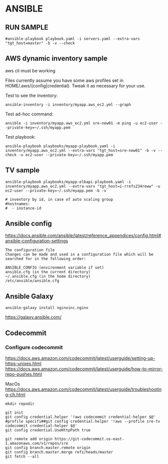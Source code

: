 # ANSIBLE

## RUN SAMPLE

```
#ansible-playbook playbook.yaml -i servers.yaml --extra-vars "tgt_host=master" -b -v --check
```

## AWS dynamic inventory sample

aws cli must be working

Files currently assume you have some aws profiles set in HOME/.aws/(config|credential). Tweak it as necessary for your use.


Test to see the inventory:
```
ansible-inventory -i inventory/myapp.aws_ec2.yml --graph
```

Test ad-hoc command:
```
ansible -i inventory/myapp.aws_ec2.yml sre-new01 -m ping -u ec2-user --private-key=~/.ssh/myapp.pem
```

Test playbook:
```
ansible-playbook playbooks/myapp-playbook.yaml -i inventory/myapp.aws_ec2.yml --extra-vars "tgt_host=sre-new01" -b -v --check -u ec2-user --private-key=~/.ssh/myapp.pem
```

## TV sample

```
ansible-playbook playbooks/myapp-elbapi-playbook.yaml -i inventory/myapp.aws_ec2.yml --extra-vars "tgt_host=i-rrefs234reww" -u ec2-user --private-key=~/.ssh/myapp.pem -b -v

# inventory by id, in case of auto scaling group
#hostnames:
#  - instance-id
```

## Ansible config

https://docs.ansible.com/ansible/latest/reference_appendices/config.html#ansible-configuration-settings

```
The configuration file
Changes can be made and used in a configuration file which will be searched for in the following order:

ANSIBLE_CONFIG (environment variable if set)
ansible.cfg (in the current directory)
~/.ansible.cfg (in the home directory)
/etc/ansible/ansible.cfg
```

## Ansible Galaxy

```
ansible-galaxy install nginxinc.nginx
```

https://galaxy.ansible.com/


## Codecommit

### Configure codecommit

https://docs.aws.amazon.com/codecommit/latest/userguide/setting-up-https-unixes.html
https://docs.aws.amazon.com/codecommit/latest/userguide/how-to-mirror-repo-pushes.html

MacOs https://docs.aws.amazon.com/codecommit/latest/userguide/troubleshooting-ch.html

```
mkdir repodir

git init
git config credential.helper '!aws codecommit credential-helper $@'
#profile specifi##git config credential.helper '!aws --profile sre-tv codecommit credential-helper $@'
git config credential.UseHttpPath true

git remote add origin https://git-codecommit.us-east-1.amazonaws.com/v1/repos/sre
git config branch.master.remote origin
git config branch.master.merge refs/heads/master
git fetch --all
```

